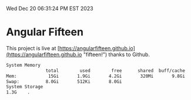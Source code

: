 Wed Dec 20 06:31:24 PM EST 2023

# Angular Fifteen


This project is live at [https://angularfifteen.github.io](https://angularfifteen.github.io "fifteen!") thanks to Github.

```bash
System Memory
               total        used        free      shared  buff/cache   available
Mem:            15Gi       1.9Gi       4.2Gi       320Mi       9.8Gi        13Gi
Swap:          8.0Gi       512Ki       8.0Gi
System Storage
1.3G	.
